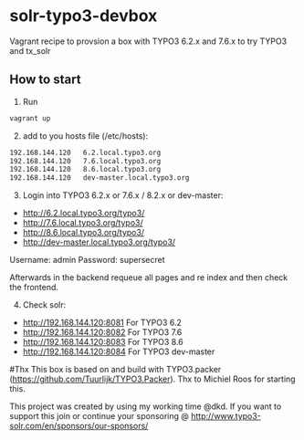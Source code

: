 # solr-typo3-devbox

Vagrant recipe to provsion a box with TYPO3 6.2.x and 7.6.x to try TYPO3 and tx_solr

## How to start

1. Run 

```bash
vagrant up
```

2. add to you hosts file (/etc/hosts):

```bash
192.168.144.120   6.2.local.typo3.org
192.168.144.120   7.6.local.typo3.org
192.168.144.120   8.6.local.typo3.org
192.168.144.120	  dev-master.local.typo3.org
```

3. Login into TYPO3 6.2.x or 7.6.x / 8.2.x or dev-master:

* http://6.2.local.typo3.org/typo3/
* http://7.6.local.typo3.org/typo3/
* http://8.6.local.typo3.org/typo3/
* http://dev-master.local.typo3.org/typo3/


Username: admin
Password: supersecret

Afterwards in the backend requeue all pages and re index and then check the frontend.


4. Check solr:

* http://192.168.144.120:8081 For TYPO3 6.2
* http://192.168.144.120:8082 For TYPO3 7.6
* http://192.168.144.120:8083 For TYPO3 8.6
* http://192.168.144.120:8084 For TYPO3 dev-master


#Thx 
This box is based on and build with TYPO3.packer (https://github.com/Tuurlijk/TYPO3.Packer).
Thx to Michiel Roos for starting this.

This project was created by using my working time @dkd. If you want to support this join or
continue your sponsoring @ http://www.typo3-solr.com/en/sponsors/our-sponsors/



